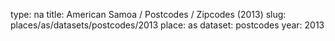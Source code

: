 type: na
title: American Samoa / Postcodes / Zipcodes (2013)
slug: places/as/datasets/postcodes/2013
place: as
dataset: postcodes
year: 2013
